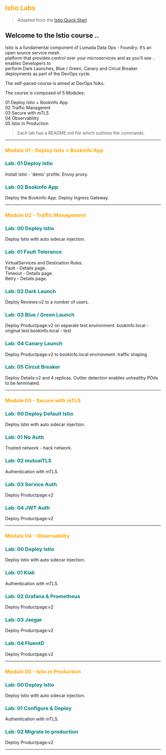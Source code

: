 ## <font color="orange"> Istio Labs </font>

> Adapted from the [Istio Quick Start](https://istio.io/docs/setup/kubernetes/quick-start/)

## Welcome to the Istio course ..
Istio is a fundamental component of Lumada Data Ops - Foundry. It’s an open source service mesh   
platform that provides control over your microservices and as you'll see .. enables Developers to  
perform Dark Launches, Blue / Green, Canary and Circut Breaker deployments as part of the DevOps cycle.

The self-paced course is aimed at DevOps folks. 

The course is composed of 5 Modules:  

  01 Deploy Istio + Bookinfo App  
  02 Traffic Managemnt  
  03 Secure with mTLS  
  04 Observability  
  05 Istio in Production

> Each lab has a README.md file which outlines the commands.

---

### <font color="orange"> Module 01 - Deploy Istio + Bookinfo App </font>

### <font color="teal"> Lab: 01 Deploy Istio </font>
Install Istio - 'demo' profile.
Envoy proxy.

### <font color="teal"> Lab: 02 Bookinfo App </font>
Deploy the Bookinfo App.
Deploy Ingress Gateway.

---

### <font color="orange"> Module 02 - Traffic Management </font>

### <font color="teal"> Lab: 00 Deploy Istio </font> 
Deploy Istio with auto sidecar injection. 

### <font color="teal"> Lab: 01 Fault Tolerance </font>
VirtualServices and Destination Rules.  
Fault - Details page.  
Timeout - Details page.  
Retry - Details page.  

### <font color="teal"> Lab: 02 Dark Launch </font>
Deploy Reviews:v2 to a number of users. 

### <font color="teal"> Lab: 03 Blue / Green Launch </font>
Deploy Productpage:v2 on separate test environment.
bookinfo.local - original
test.bookinfo.local - test

### <font color="teal"> Lab: 04 Canary Launch </font>
Deploy Productpage:v2 to bookinfo.local environment.
traffic shaping

### <font color="teal"> Lab: 05 Circut Breaker </font>
Deploy Details:v2 and 4 replicas.
Outlier detection enables unhealthy POds to be terminated.

---

### <font color="orange"> Module 03 - Secure with mTLS </font>

### <font color="teal"> Lab: 00 Deploy Default Istio </font>
Deploy Istio with auto sidecar injection. 

### <font color="teal"> Lab: 01 No Auth </font>
Trusted network - hack network. 

### <font color="teal"> Lab: 02 mutualTLS </font>
Authentication with mTLS. 

### <font color="teal"> Lab: 03 Service Auth </font>
Deploy Productpage:v2

### <font color="teal"> Lab: 04 JWT Auth </font>
Deploy Productpage:v2

---

### <font color="orange"> Module 04 - Observability </font>

### <font color="teal"> Lab: 00 Deploy Istio </font>
Deploy Istio with auto sidecar injection. 

### <font color="teal"> Lab: 01 Kiali </font>
Authentication with mTLS. 

### <font color="teal"> Lab: 02 Grafana & Prometheus </font>
Deploy Productpage:v2

### <font color="teal"> Lab: 03 Jaegar </font>
Deploy Productpage:v2

### <font color="teal"> Lab: 04 FluentD </font>
Deploy Productpage:v2

---

### <font color="orange"> Module 05 - Istio in Production </font>

### <font color="teal"> Lab: 00 Deploy Istio </font>
Deploy Istio with auto sidecar injection. 

### <font color="teal"> Lab: 01 Configure & Deploy </font>
Authentication with mTLS. 

### <font color="teal"> Lab: 02 Migrate to production </font>
Deploy Productpage:v2

---